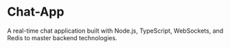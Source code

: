# Chat-App
A real-time chat application built with Node.js, TypeScript, WebSockets, and Redis to master backend technologies.
